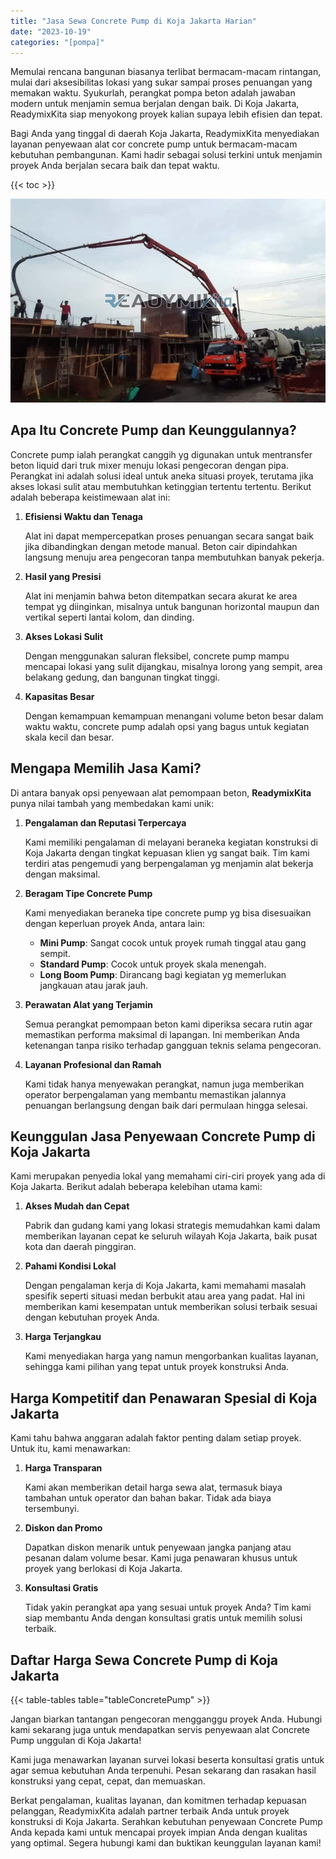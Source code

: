 ```yaml
---
title: "Jasa Sewa Concrete Pump di Koja Jakarta Harian"
date: "2023-10-19"
categories: "[pompa]"
---
```


Memulai rencana bangunan biasanya terlibat bermacam-macam rintangan, mulai dari aksesibilitas lokasi yang sukar sampai proses penuangan yang memakan waktu. Syukurlah, perangkat pompa beton adalah jawaban modern untuk menjamin semua berjalan dengan baik. Di Koja Jakarta, ReadymixKita siap menyokong proyek kalian supaya lebih efisien dan tepat.

Bagi Anda yang tinggal di daerah Koja Jakarta, ReadymixKita menyediakan layanan penyewaan alat cor concrete pump untuk bermacam-macam kebutuhan pembangunan. Kami hadir sebagai solusi terkini untuk menjamin proyek Anda berjalan secara baik dan tepat waktu.

{{< toc >}}

![Jasa Sewa Concrete Pump di Koja Jakarta Harian](/images/pompa/sewa-pompa-03.jpg)

## Apa Itu Concrete Pump dan Keunggulannya?

Concrete pump ialah perangkat canggih yg digunakan untuk mentransfer beton liquid dari truk mixer menuju lokasi pengecoran dengan pipa. Perangkat ini adalah solusi ideal untuk aneka situasi proyek, terutama jika akses lokasi sulit atau membutuhkan ketinggian tertentu tertentu. Berikut adalah beberapa keistimewaan alat ini:

1. **Efisiensi Waktu dan Tenaga**

   Alat ini dapat mempercepatkan proses penuangan secara sangat baik jika dibandingkan dengan metode manual. Beton cair dipindahkan langsung menuju area pengecoran tanpa membutuhkan banyak pekerja.

2. **Hasil yang Presisi**

   Alat ini menjamin bahwa beton ditempatkan secara akurat ke area tempat yg diinginkan, misalnya untuk bangunan horizontal maupun dan vertikal seperti lantai kolom, dan dinding.

3. **Akses Lokasi Sulit**

   Dengan menggunakan saluran fleksibel, concrete pump mampu mencapai lokasi yang sulit dijangkau, misalnya lorong yang sempit, area belakang gedung, dan bangunan tingkat tinggi.

4. **Kapasitas Besar**

   Dengan kemampuan kemampuan menangani volume beton besar dalam waktu waktu, concrete pump adalah opsi yang bagus untuk kegiatan skala kecil dan besar.

## Mengapa Memilih Jasa Kami?

Di antara banyak opsi penyewaan alat pemompaan beton, **ReadymixKita** punya nilai tambah yang membedakan kami unik:

1. **Pengalaman dan Reputasi Terpercaya**

   Kami memiliki pengalaman di melayani beraneka kegiatan konstruksi di Koja Jakarta dengan tingkat kepuasan klien yg sangat baik. Tim kami terdiri atas pengemudi yang berpengalaman yg menjamin alat bekerja dengan maksimal.

2. **Beragam Tipe Concrete Pump**

   Kami menyediakan beraneka tipe concrete pump yg bisa disesuaikan dengan keperluan proyek Anda, antara lain:
   - **Mini Pump**: Sangat cocok untuk proyek rumah tinggal atau gang sempit.
   - **Standard Pump**: Cocok untuk proyek skala menengah.
   - **Long Boom Pump**: Dirancang bagi kegiatan yg memerlukan jangkauan atau jarak jauh.

3. **Perawatan Alat yang Terjamin**

   Semua perangkat pemompaan beton kami diperiksa secara rutin agar memastikan performa maksimal di lapangan. Ini memberikan Anda ketenangan tanpa risiko terhadap gangguan teknis selama pengecoran.

4. **Layanan Profesional dan Ramah**

   Kami tidak hanya menyewakan perangkat, namun juga memberikan operator berpengalaman yang membantu memastikan jalannya penuangan berlangsung dengan baik dari permulaan hingga selesai.

## Keunggulan Jasa Penyewaan Concrete Pump di Koja Jakarta

Kami merupakan penyedia lokal yang memahami ciri-ciri proyek yang ada di Koja Jakarta. Berikut adalah beberapa kelebihan utama kami:

1. **Akses Mudah dan Cepat**

   Pabrik dan gudang kami yang lokasi strategis memudahkan kami dalam memberikan layanan cepat ke seluruh wilayah Koja Jakarta, baik pusat kota dan daerah pinggiran.

2. **Pahami Kondisi Lokal**

   Dengan pengalaman kerja di Koja Jakarta, kami memahami masalah spesifik seperti situasi medan berbukit atau area yang padat. Hal ini memberikan kami kesempatan untuk memberikan solusi terbaik sesuai dengan kebutuhan proyek Anda.

3. **Harga Terjangkau**

   Kami menyediakan harga yang namun mengorbankan kualitas layanan, sehingga kami pilihan yang tepat untuk proyek konstruksi Anda.

## Harga Kompetitif dan Penawaran Spesial di Koja Jakarta

Kami tahu bahwa anggaran adalah faktor penting dalam setiap proyek. Untuk itu, kami menawarkan:

1. **Harga Transparan**

   Kami akan memberikan detail harga sewa alat, termasuk biaya tambahan untuk operator dan bahan bakar. Tidak ada biaya tersembunyi.

2. **Diskon dan Promo**

   Dapatkan diskon menarik untuk penyewaan jangka panjang atau pesanan dalam volume besar. Kami juga penawaran khusus untuk proyek yang berlokasi di Koja Jakarta.

3. **Konsultasi Gratis**

   Tidak yakin perangkat apa yang sesuai untuk proyek Anda? Tim kami siap membantu Anda dengan konsultasi gratis untuk memilih solusi terbaik.

## Daftar Harga Sewa Concrete Pump di Koja Jakarta

{{< table-tables table="tableConcretePump" >}}

Jangan biarkan tantangan pengecoran mengganggu proyek Anda. Hubungi kami sekarang juga untuk mendapatkan servis penyewaan alat Concrete Pump unggulan di Koja Jakarta!

Kami juga menawarkan layanan survei lokasi beserta konsultasi gratis untuk agar semua kebutuhan Anda terpenuhi. Pesan sekarang dan rasakan hasil konstruksi yang cepat, cepat, dan memuaskan.

Berkat pengalaman, kualitas layanan, dan komitmen terhadap kepuasan pelanggan, ReadymixKita adalah partner terbaik Anda untuk proyek konstruksi di Koja Jakarta. Serahkan kebutuhan penyewaan Concrete Pump Anda kepada kami untuk mencapai proyek impian Anda dengan kualitas yang optimal. Segera hubungi kami dan buktikan keunggulan layanan kami!